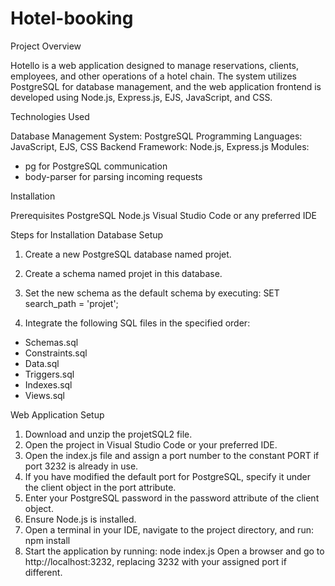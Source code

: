 # Hotel-booking
Project Overview

Hotello is a web application designed to manage reservations, clients, employees, and other operations of a hotel chain. The system utilizes PostgreSQL for database management, and the web application frontend is developed using Node.js, Express.js, EJS, JavaScript, and CSS.

Technologies Used

Database Management System: PostgreSQL
Programming Languages: JavaScript, EJS, CSS
Backend Framework: Node.js, Express.js
Modules:
- pg for PostgreSQL communication
- body-parser for parsing incoming requests


Installation

Prerequisites
PostgreSQL
Node.js
Visual Studio Code or any preferred IDE


Steps for Installation
Database Setup

1. Create a new PostgreSQL database named projet.
2. Create a schema named projet in this database.
3. Set the new schema as the default schema by executing:
SET search_path = 'projet';

4. Integrate the following SQL files in the specified order:
- Schemas.sql
- Constraints.sql
- Data.sql
- Triggers.sql
- Indexes.sql
- Views.sql

Web Application Setup

1. Download and unzip the projetSQL2 file.
2. Open the project in Visual Studio Code or your preferred IDE.
3. Open the index.js file and assign a port number to the constant PORT if port 3232 is already in use.
4. If you have modified the default port for PostgreSQL, specify it under the client object in the port attribute.
5. Enter your PostgreSQL password in the password attribute of the client object.
6. Ensure Node.js is installed.
7. Open a terminal in your IDE, navigate to the project directory, and run:
 npm install
8. Start the application by running:
node index.js
Open a browser and go to http://localhost:3232, replacing 3232 with your assigned port if different.

